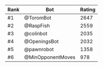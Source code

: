Rank|Bot|Rating
---|---|---
#1|@ToromBot|2647
#2|@RaspFish|2559
#3|@colinbot|2035
#4|@OpeningsBot|2032
#5|@pawnrobot|1358
#6|@MinOpponentMoves|978

